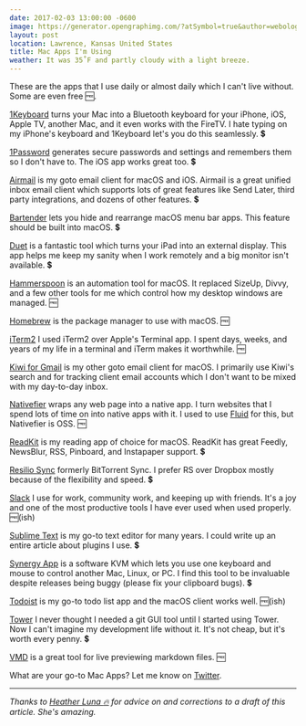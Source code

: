 ```yaml
---
date: 2017-02-03 13:00:00 -0600
image: https://generator.opengraphimg.com/?atSymbol=true&author=webology&authorSize=text-2xl&style=modern&tags=&title=Mac+Apps+I%27m+Using
layout: post
location: Lawrence, Kansas United States
title: Mac Apps I'm Using
weather: It was 35˚F and partly cloudy with a light breeze.
---
```


These are the apps that I use daily or almost daily which I can't live without. Some are even free :free:.

[1Keyboard][] turns your Mac into a Bluetooth keyboard for your iPhone, iOS, Apple TV, another Mac, and it even works with the FireTV. I hate typing on my iPhone's keyboard and 1Keyboard let's you do this seamlessly. :heavy_dollar_sign:

[1Password][] generates secure passwords and settings and remembers them so I don't have to. The iOS app works great too. :heavy_dollar_sign:

[Airmail][] is my goto email client for macOS and iOS. Airmail is a great unified inbox email client which supports lots of great features like Send Later, third party integrations, and dozens of other features. :heavy_dollar_sign:

[Bartender][] lets you hide and rearrange macOS menu bar apps. This feature should be built into macOS. :heavy_dollar_sign:

[Duet][] is a fantastic tool which turns your iPad into an external display. This app helps me keep my sanity when I work remotely and a big monitor isn't available. :heavy_dollar_sign:

[Hammerspoon][] is an automation tool for macOS. It replaced SizeUp, Divvy, and a few other tools for me which control how my desktop windows are managed. :free:

[Homebrew][] is the package manager to use with macOS. :free:

[iTerm2][] I used iTerm2 over Apple's Terminal app. I spent days, weeks, and years of my life in a terminal and iTerm makes it worthwhile. :free:

[Kiwi for Gmail][] is my other goto email client for macOS. I primarily use Kiwi's search and for tracking client email accounts which I don't want to be mixed with my day-to-day inbox.

[Nativefier][] wraps any web page into a native app. I turn websites that I spend lots of time on into native apps with it. I used to use [Fluid][] for this, but Nativefier is OSS. :free:

[ReadKit][] is my reading app of choice for macOS. ReadKit has great Feedly, NewsBlur, RSS, Pinboard, and Instapaper support. :heavy_dollar_sign:

[Resilio Sync][] formerly BitTorrent Sync. I prefer RS over Dropbox mostly because of the flexibility and speed. :heavy_dollar_sign:

[Slack][] I use for work, community work, and keeping up with friends. It's a joy and one of the most productive tools I have ever used when used properly. :free:(ish)

[Sublime Text][] is my go-to text editor for many years. I could write up an entire article about plugins I use. :heavy_dollar_sign:

[Synergy App][] is a software KVM which lets you use one keyboard and mouse to control another Mac, Linux, or PC. I find this tool to be invaluable despite releases being buggy (please fix your clipboard bugs). :heavy_dollar_sign:

[Todoist][] is my go-to todo list app and the macOS client works well. :free:(ish)

[Tower][] I never thought I needed a git GUI tool until I started using Tower. Now I can't imagine my development life without it. It's not cheap, but it's worth every penny. :heavy_dollar_sign:

[VMD][] is a great tool for live previewing markdown files. :free:

What are your go-to Mac Apps? Let me know on [Twitter](https://twitter.com/webology).

----

*Thanks to [Heather Luna :fire:](https://twitter.com/h34th3r329) for advice on and corrections to a draft of this article. She's amazing.*

[1Keyboard]: http://www.eyalw.com/1keyboard
[1Password]: https://1password.com/
[Airmail]: http://airmailapp.com/
[Bartender]: https://www.macbartender.com/
[Duet]: http://www.duetdisplay.com/
[Fluid]: http://fluidapp.com/
[Hammerspoon]: http://www.hammerspoon.org/
[Homebrew]: http://brew.sh/
[Kiwi for Gmail]: http://kiwiforgmail.com/
[Nativefier]: https://github.com/jiahaog/nativefier
[ReadKit]: http://readkitapp.com/
[Resilio Sync]: https://getsync.com/
[Slack]: https://slack.com/
[Sublime Text]: https://www.sublimetext.com/
[Synergy App]: http://symless.com/synergy/
[Todoist]: https://en.todoist.com/
[Todoist]: https://en.todoist.com/mac
[Tower]: https://www.git-tower.com/mac/
[VMD]: https://github.com/yoshuawuyts/vmd
[iTerm2]: https://www.iterm2.com/
